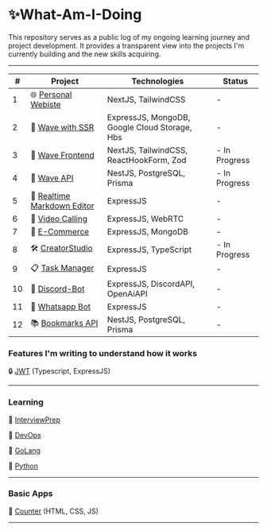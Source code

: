 # ✨What-Am-I-Doing

This repository serves as a public log of my ongoing learning journey and project development.
It provides a transparent view into the projects I'm currently building and the new skills acquiring.
___
| #   | Project                                                                      | Technologies                                       | Status                  |
|-----|------------------------------------------------------------------------------|---------------------------------------------------|-------------------------|
| 1   | 🌐 [Personal Webiste](https://github.com/ashikkabeer/Portfolio-NextJs)          | NextJS, TailwindCSS                                |  -                       |
| 2   | 🌊 [Wave with SSR](https://github.com/ashikkabeer/Wave-Social-Media-App-Backend)| ExpressJS, MongoDB, Google Cloud Storage, Hbs           |  -                       |
| 3   | 🚧 [Wave Frontend](https://github.com/ashikkabeer/wave-frontend)                | NextJS, TailwindCSS, ReactHookForm, Zod                     |  - In Progress                      |
| 4   | 🚧 [Wave API](https://github.com/ashikkabeer/wave-nestjs-api)                   | NestJS, PostgreSQL, Prisma                          |  - In Progress          |
| 5   | 📝 [Realtime Markdown Editor](https://github.com/ashikkabeer/realtime-markdown-editor)| ExpressJS                                      |  -                       |
| 6   | 🎥 [Video Calling](https://github.com/ashikkabeer/Video-Streaming-Web-App)      | ExpressJS, WebRTC                                  |  -                       |
| 7   | 🛒 [E-Commerce](https://github.com/ashikkabeer/shop-cart-project-nodejs)       | ExpressJS, MongoDB                                 |  -                       |
| 8   | 🛠️ [CreatorStudio](https://github.com/ashikkabeer/CreatorStudio)               | ExpressJS, TypeScript                              | - In Progress             |
| 9   | 📋 [Task Manager](https://github.com/ashikkabeer/task-manager)                  | ExpressJS                                          |  -                       |
| 10  | 🤖 [Discord-Bot](https://github.com/ashikkabeer/OpenAi-Discord-Bot)             | ExpressJS, DiscordAPI, OpenAiAPI                  |  -                       |
| 11  | 📱 [Whatsapp Bot](https://github.com/ashikkabeer/WA-GPT)                        | ExpressJS                                          |  -                       |
| 12  | 📚 [Bookmarks API](https://github.com/ashikkabeer/bookmarks-api)               | NestJS, PostgreSQL, Prisma                          |  -                       |

### Features I'm writing to understand how it works


🔒 [JWT](https://github.com/ashikkabeer/JWT-Auth-TS-Express) (Typescript, ExpressJS)

___
### Learning
🥊 [InterviewPrep](https://github.com/ashikkabeer/Coding-Practise)

🔢 [DevOps](https://github.com/ashikkabeer/devopsPlayground/)

🐍 [GoLang](https://github.com/ashikkabeer/GoLang-Code)

🐍 [Python](https://github.com/ashikkabeer/learn-python)
___
### Basic Apps

🔢 [Counter](https://github.com/ashikkabeer/Counter-Sample) (HTML, CSS, JS)

___

